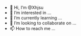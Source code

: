 - 👋 Hi, I’m @Xhjsu
- 👀 I’m interested in ...
- 🌱 I’m currently learning ...
- 💞️ I’m looking to collaborate on ...
- 📫 How to reach me ...

<!---
Xhjsu/Xhjsu is a ✨ special ✨ repository because its `README.md` (this file) appears on your GitHub profile.
You can click the Preview link to take a look at your changes.
--->
